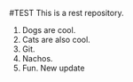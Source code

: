 #TEST
This is a rest repository.
1. Dogs are cool.
2. Cats are also cool.
3. Git.
4. Nachos.
5. Fun.
New update
